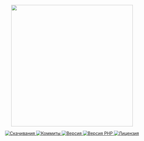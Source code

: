 <p align="center"><a href="https://www.localzet.com" target="_blank">
  <img src="https://static.zorin.space/media/logos/LocalzetGroup.png" width="400">
</a></p>

<p align="center">
  <a href="https://packagist.org/packages/triangle/session">
  <img src="https://img.shields.io/packagist/dt/triangle/session?label=%D0%A1%D0%BA%D0%B0%D1%87%D0%B8%D0%B2%D0%B0%D0%BD%D0%B8%D1%8F" alt="Скачивания">
</a>
  <a href="https://github.com/Triangle-org/Session">
  <img src="https://img.shields.io/github/commit-activity/t/Triangle-org/Session?label=%D0%9A%D0%BE%D0%BC%D0%BC%D0%B8%D1%82%D1%8B" alt="Коммиты">
</a>
  <a href="https://packagist.org/packages/triangle/session">
  <img src="https://img.shields.io/packagist/v/triangle/session?label=%D0%92%D0%B5%D1%80%D1%81%D0%B8%D1%8F" alt="Версия">
</a>
  <a href="https://packagist.org/packages/triangle/session">
  <img src="https://img.shields.io/packagist/dependency-v/triangle/session/php?label=PHP" alt="Версия PHP">
</a>
  <a href="https://github.com/Triangle-org/Session">
  <img src="https://img.shields.io/github/license/Triangle-org/Session?label=%D0%9B%D0%B8%D1%86%D0%B5%D0%BD%D0%B7%D0%B8%D1%8F" alt="Лицензия">
</a>
</p>
